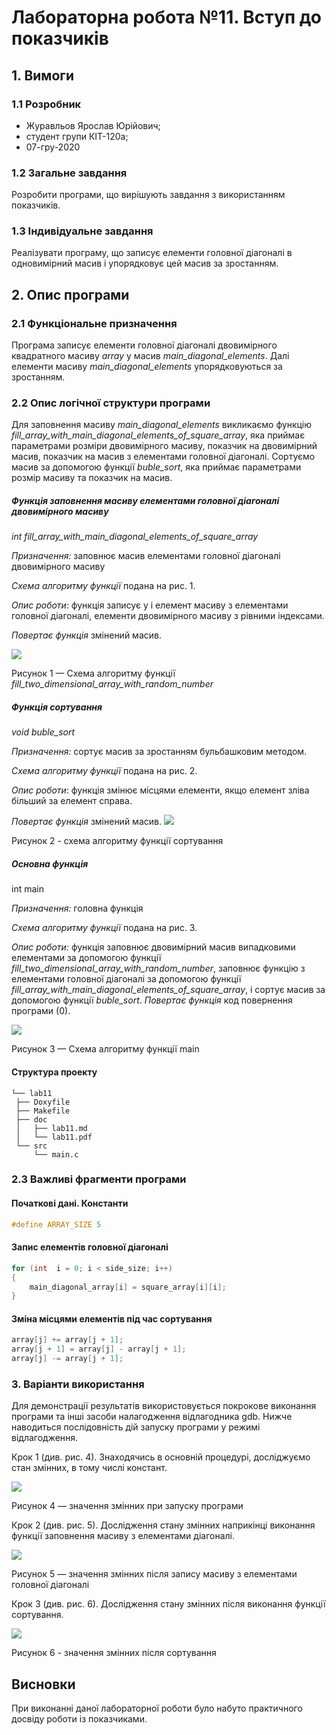 ﻿# Лабораторна робота №11. Вступ до показчиків

## 1. Вимоги

### 1.1 Розробник

-   Журавльов Ярослав Юрійович;
-   студент групи КІТ-120а;
-   07-гру-2020
    

### 1.2 Загальне завдання

Розробити програми, що вирішують завдання з використанням показчиків.

### 1.3 Індивідуальне завдання

Реалізувати програму, що записує елементи головної діагоналі в одновимірний масив і упорядковує цей масив за зростанням.

## 2. Опис програми

### 2.1 Функціональне призначення

Програма записує елементи головної діагоналі двовимірного квадратного масиву *array* у масив *main_diagonal_elements*. Далі елементи масиву *main_diagonal_elements* упорядковуються за зростанням.

### 2.2 Опис логічної структури програми

Для заповнення масиву *main_diagonal_elements* викликаємо функцію *fill_array_with_main_diagonal_elements_of_square_array*, яка приймає параметрами розміри двовимірного масиву, показчик на двовимірний масив, показчик на масив з елементами головної діагоналі. Сортуємо масив за допомогою функції *buble_sort*, яка приймає параметрами розмір масиву та показчик на масив.

##### Функція заповнення масиву елементами головної діагоналі двовимірного масиву

*int fill_array_with_main_diagonal_elements_of_square_array*

_Призначення:_ заповнює масив елементами головної діагоналі двовимірного масиву

_Схема алгоритму функції_ подана на рис. 1.

_Опис роботи_: функція записує у i елемент масиву з елементами головної діагоналі, елементи двовимірного масиву з рівними індексами.

_Повертає функція_ змінений масив.

![](https://github.com/yzet/Programming/blob/main/lab11/doc/assets/img1_main_diag_func.png?raw=true)  
  
Рисунок 1 — Схема алгоритму функції *fill_two_dimensional_array_with_random_number*
##### Функція сортування
*void  buble_sort*

_Призначення:_ сортує масив за зростанням бульбашковим методом.

_Схема алгоритму функції_ подана на рис. 2.

_Опис роботи_: функція змінює місцями елементи, якщо елемент зліва більший за елемент справа.

_Повертає функція_ змінений масив.
![](https://github.com/yzet/Programming/blob/main/lab11/doc/assets/img2_buble_sort.png?raw=true) 

Рисунок 2 - схема алгоритму функції сортування
##### _**Основна функція**_

int main

_Призначення:_ головна функція

_Схема алгоритму функції_ подана на рис. 3.

_Опис роботи:_ функція заповнює двовимірний масив випадковими елементами за допомогою функції *fill_two_dimensional_array_with_random_number*, заповнює функцію з елементами головної діагоналі за допомогою функції *fill_array_with_main_diagonal_elements_of_square_array*, і сортує масив за допомогою функції *buble_sort*.
_Повертає функція_ код повернення програми (0).

![](https://github.com/yzet/Programming/blob/main/lab11/doc/assets/img3_main.png?raw=true)  

Рисунок 3 — Схема алгоритму функції main

#### Структура проекту

```
└── lab11
 ├── Doxyfile
 ├── Makefile
 ├── doc
 │   ├── lab11.md
 │   └── lab11.pdf
 └── src
	 └── main.c
```

### 2.3 Важливі фрагменти програми
#### Початкові дані. Константи
```c
#define ARRAY_SIZE 5
```
#### Запис елементів головної діагоналі
```c
for (int  i = 0; i < side_size; i++)
{
	main_diagonal_array[i] = square_array[i][i];
}
```
#### Зміна місцями елементів під час сортування
```c
array[j] += array[j + 1];
array[j + 1] = array[j] - array[j + 1];
array[j] -= array[j + 1];
```
### 3. Варіанти використання

Для демонстрації результатів використовується покрокове виконання програми та інші засоби налагодження відлагодника gdb. Нижче наводиться послідовність  дій запуску програми у режимі відлагодження.

Крок 1 (див. рис. 4). Знаходячись в основній процедурі, досліджуємо стан змінних, в тому числі констант.

![](https://github.com/yzet/Programming/blob/main/lab11/doc/assets/img4_check.png?raw=true) 

Рисунок 4 — значення змінних при запуску програми

Крок 2 (див. рис. 5). Дослідження стану змінних наприкінці виконання функції заповнення масиву з елементами діагоналі.

![](https://github.com/yzet/Programming/blob/main/lab11/doc/assets/img5_check2.png?raw=true) 

Рисунок 5 — значення змінних після запису масиву з елементами головної діагоналі

Крок 3 (див. рис. 6). Дослідження стану змінних після виконання функції сортування.

![](https://github.com/yzet/Programming/blob/main/lab11/doc/assets/img6_check3.png?raw=true) 

Рисунок 6 - значення змінних після сортування

## Висновки

При виконанні даної лабораторної роботи було набуто практичного досвіду роботи із показчиками.
